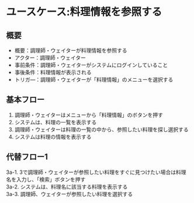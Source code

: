 # ユースケース:料理情報を参照する

## 概要
- 概要：調理師・ウェイターが料理情報を参照する
- アクター：調理師・ウェイター
- 事前条件：調理師・ウェイターがシステムにログインしていること
- 事後条件：料理情報が表示される
- トリガ―：調理師・ウェイターが「料理情報」のメニューを選択する

## 基本フロー
1. 調理師・ウェイターはメニューから「料理情報」のボタンを押す  
2. システムは、料理の一覧を表示する  
3. 調理師・ウェイターは料理の一覧の中から、参照したい料理を探し選択する  
4. システムは料理の情報を表示する  

## 代替フロー1
3a-1. 3で調理師・ウェイターが参照したい料理をすぐに見つけたい場合は料理名を入力し、「検索」ボタンを押す  
3a-2. システムは、料理名に該当する料理を表示する  
3a-3. 調理師、ウェイターが参照したい料理を選択する  
